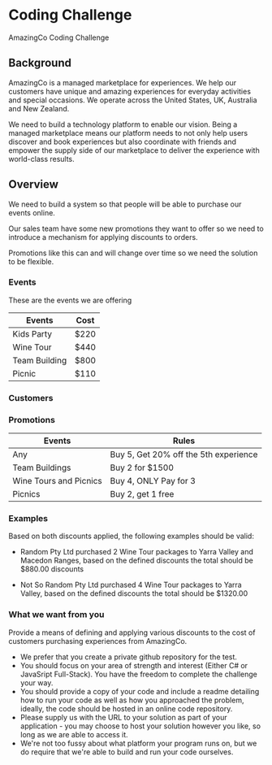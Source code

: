 # Coding Challenge

AmazingCo Coding Challenge

## Background

AmazingCo is a managed marketplace for experiences. We help our customers have unique and amazing experiences for everyday activities and special occasions. We operate across the United States, UK, Australia and New Zealand.

We need to build a technology platform to enable our vision.
Being a managed marketplace means our platform needs to not only help users discover and book experiences but also coordinate with friends and empower the supply side of our marketplace to deliver the experience with world-class results.

## Overview

We need to build a system so that people will be able to purchase our events online.

Our sales team have some new promotions they want to offer so we need to introduce a mechanism for applying discounts to orders.

Promotions like this can and will change over time so we need the solution to be flexible.

### Events

These are the events we are offering

| Events        | Cost          |
| ------------- |---------------|
| Kids Party    | $220          |
| Wine Tour     | $440          |
| Team Building | $800          |
| Picnic        | $110          |

### Customers

### Promotions

| Events                | Rules                                  |
| --------------------- | ---------------------------------------|
| Any                   | Buy 5, Get 20% off the 5th experience  |
| Team Buildings        | Buy 2 for $1500                        |
| Wine Tours and Picnics| Buy 4, ONLY Pay for 3                  |
| Picnics               | Buy 2, get 1 free                      |

### Examples

Based on both discounts applied, the following examples should be valid:

- Random Pty Ltd purchased 2 Wine Tour packages to Yarra Valley and Macedon Ranges, based on the defined discounts the total should be $880.00
discounts

- Not So Random Pty Ltd purchased 4 Wine Tour packages to Yarra Valley, based on the defined discounts the total should be $1320.00

### What we want from you

Provide a means of defining and applying various discounts to the cost of customers purchasing experiences from AmazingCo.

- We prefer that you create a private github repository for the test.
- You should focus on your area of strength and interest (Either C# or JavaSript Full-Stack). You have the freedom to complete the challenge your way.
- You should provide a copy of your code and include a readme detailing how to run your code as well as how you approached the problem, ideally, the code should be hosted in an online code repository.
- Please supply us with the URL to your solution as part of your application - you may choose to host your solution however you like, so long as we are able to access it.
- We're not too fussy about what platform your program runs on, but we do require that we're able to build and run your code ourselves.
